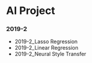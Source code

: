 # AI Project

### 2019-2
- 2019-2_Lasso Regression
- 2019-2_Linear Regression
- 2019-2_Neural Style Transfer

